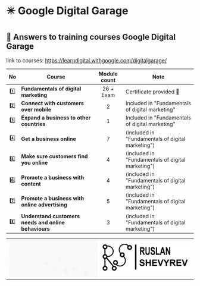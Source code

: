 # :eight_pointed_black_star: Google Digital Garage

## :star2: Answers to training courses Google Digital Garage

link to courses:
https://learndigital.withgoogle.com/digitalgarage/

| No | Course| Module count | Note |
| :---: | ------------- | :---: | -------------- |
| :one: | **Fundamentals of digital marketing** | 26 + Exam | Certificate provided :scroll: |
| :two: | **Connect with customers over mobile** | 2 | Included in "Fundamentals of digital marketing" |
| :three: | **Expand a business to other countries** | 1 | Included in "Fundamentals of digital marketing" |
| :four: | **Get a business online** | 7 |(included in "Fundamentals of digital marketing") |
| :five: | **Make sure customers find you online** | 4 |(included in "Fundamentals of digital marketing") |
| :six: | **Promote a business with content** | 4 |(included in "Fundamentals of digital marketing") |
| :seven:| **Promote a business with online advertising** | 5 |(included in "Fundamentals of digital marketing") |
| :eight:| **Understand customers needs and online behaviours**| 3 |(included in "Fundamentals of digital marketing") |
<table>
  <tr>
    <td valign="center" width="49%"><img src="https://github.com/Ruslan-Shevyrev/Ruslan-Shevyrev/blob/main/logoRS/logo_mini.gif" title="logo"></td>
    <td valign="center" width="49%"><img src="https://github.com/Ruslan-Shevyrev/Ruslan-Shevyrev/blob/main/logoRS/logoRS_FULL.png" title="RuslanShevyrev"></td>
  </tr>
</table>